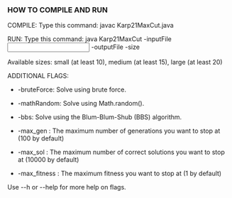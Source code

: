 ### HOW TO COMPILE AND RUN

COMPILE: Type this command: javac Karp21MaxCut.java

RUN: Type this command: java Karp21MaxCut -inputFile <input file> -outputFile <output file> -size <size>

Available sizes: small (at least 10), medium (at least 15), large (at least 20)

ADDITIONAL FLAGS:
- -bruteForce: Solve using brute force.
- -mathRandom: Solve using Math.random().
- -bbs: Solve using the Blum-Blum-Shub (BBS) algorithm.

- -max_gen <number>: The maximum number of generations you want to stop at (100 by default)
- -max_sol <number>: The maximum number of correct solutions you want to stop at (10000 by default)
- -max_fitness <number>: The maximum fitness you want to stop at (1 by default)

Use --h or --help for more help on flags.